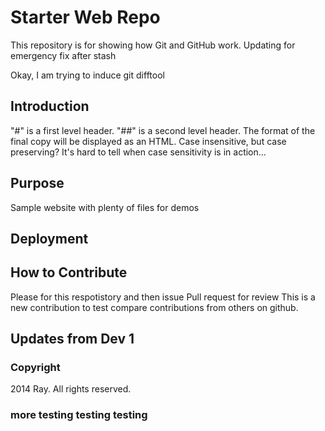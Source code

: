# Starter Web Repo

This repository is for showing how Git and GitHub work. Updating for emergency fix after stash

Okay, I am trying to induce git difftool

## Introduction
"#" is a first level header.
"##" is a second level header. 
The format of the final copy will be displayed as an HTML. 
Case insensitive, but case preserving? It's hard to tell when case sensitivity is in action... 

## Purpose

Sample website with plenty of files for demos

## Deployment

## How to Contribute

Please for this respotistory and then issue Pull request for review
This is a new contribution to test compare contributions from others on github.

## Updates from Dev 1


### Copyright

2014 Ray. All rights reserved. 

### more testing testing testing

